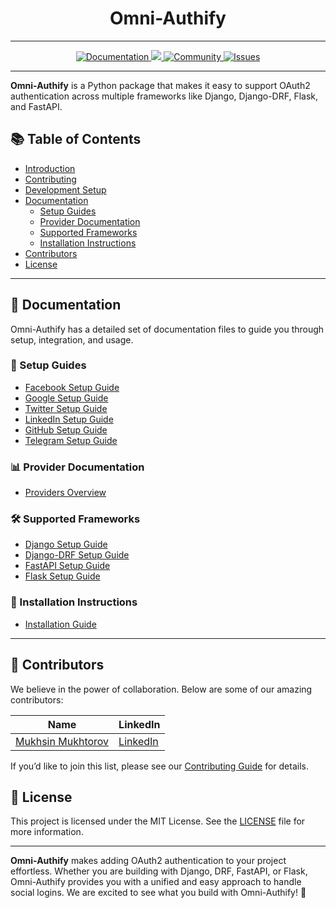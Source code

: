 <h1 align="center">Omni-Authify</h1>

---

<p align="center">
    <a href="https://mukhsin-gitbook.gitbook.io/omni-authify/">
        <img src="https://img.shields.io/static/v1?message=Documented%20on%20GitBook&logo=gitbook&logoColor=ffffff&label=%20&labelColor=5c5c5c&color=3F89A1" alt="Documentation"/>
    </a>
    <a href="https://github.com/Omni-Libraries/omni-authify.git">
        <img src="https://img.shields.io/badge/Open_Source-❤️-FDA599?"/>
    </a>
    <a href="https://discord.gg/BQrvDpcw">
        <img src="https://img.shields.io/badge/Community-Join%20Us-blueviolet" alt="Community"/>
    </a>
    <a href="https://github.com/Omni-Libraries/omni-authify/issues">
        <img src="https://img.shields.io/github/issues/Omni-Libraries/omni-authify" alt="Issues"/>
    </a>
</p>


---

**Omni-Authify** is a Python package that makes it easy to support OAuth2 authentication across multiple frameworks like Django, Django-DRF, Flask, and FastAPI.

## 📚 Table of Contents
- [Introduction](#omni-authify)
- [Contributing](#contributing)
- [Development Setup](#development-setup)
- [Documentation](#documentation)
  - [Setup Guides](#setup-guides)
  - [Provider Documentation](#provider-documentation)
  - [Supported Frameworks](#supported-frameworks)
  - [Installation Instructions](#installation-instructions)
- [Contributors](#contributors)
- [License](#license)

---

## 📄 Documentation

Omni-Authify has a detailed set of documentation files to guide you through setup, integration, and usage.

### 📖 Setup Guides
- [Facebook Setup Guide](docs/setup_guide/facebook.md)
- [Google Setup Guide](docs/setup_guide/google.md)
- [Twitter Setup Guide](docs/setup_guide/twitter.md)
- [LinkedIn Setup Guide](docs/setup_guide/linkedin.md)
- [GitHub Setup Guide](docs/setup_guide/github.md)
- [Telegram Setup Guide](docs/setup_guide/telegram.md)

### 📊 Provider Documentation
- [Providers Overview](docs/providers.md)

### 🛠️ Supported Frameworks
- [Django Setup Guide](docs/usage/django.md)
- [Django-DRF Setup Guide](docs/usage/django-drf.md)
- [FastAPI Setup Guide](docs/usage/fastapi.md)
- [Flask Setup Guide](docs/usage/flask.md)

### 🚀 Installation Instructions
- [Installation Guide](docs/installation.md)

---

## 👥 Contributors

We believe in the power of collaboration. Below are some of our amazing contributors:

| Name                                                | LinkedIn                                                             |
|-----------------------------------------------------|----------------------------------------------------------------------| 
| [Mukhsin Mukhtorov](https://github.com/Mukhsin0508) | [LinkedIn](https://www.linkedin.com/in/mukhsin-mukhtorov-58b26221b/) |

If you’d like to join this list, please see our [Contributing Guide](CONTRIBUTING.md) for details.

## 📜 License

This project is licensed under the MIT License. See the [LICENSE](../LICENSE) file for more information.

---

**Omni-Authify** makes adding OAuth2 authentication to your project effortless. Whether you are building with Django, DRF, FastAPI, or Flask, Omni-Authify provides you with a unified and easy approach to handle social logins. We are excited to see what you build with Omni-Authify! 🚀

